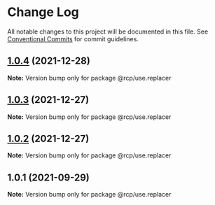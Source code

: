 # Change Log

All notable changes to this project will be documented in this file.
See [Conventional Commits](https://conventionalcommits.org) for commit guidelines.

<a name="1.0.4"></a>

## [1.0.4](https://github.com/imcuttle/rcp/compare/@rcp/use.replacer@1.0.3...@rcp/use.replacer@1.0.4) (2021-12-28)

**Note:** Version bump only for package @rcp/use.replacer

<a name="1.0.3"></a>

## [1.0.3](https://github.com/imcuttle/rcp/compare/@rcp/use.replacer@1.0.2...@rcp/use.replacer@1.0.3) (2021-12-27)

**Note:** Version bump only for package @rcp/use.replacer

<a name="1.0.2"></a>

## [1.0.2](https://github.com/imcuttle/rcp/compare/@rcp/use.replacer@1.0.1...@rcp/use.replacer@1.0.2) (2021-12-27)

**Note:** Version bump only for package @rcp/use.replacer

<a name="1.0.1"></a>

## 1.0.1 (2021-09-29)

**Note:** Version bump only for package @rcp/use.replacer
